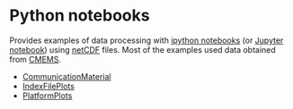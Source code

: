 # Python notebooks

Provides examples of data processing with [ipython notebooks](http://ipython.org/notebook.html) (or [Jupyter notebook](http://jupyter.org/)) using [netCDF](http://www.unidata.ucar.edu/software/netcdf/) files.
Most of the examples used data obtained from [CMEMS](http://marine.copernicus.eu/).

 * [CommunicationMaterial](./CommunicationMaterial/README.md) 
 * [IndexFilePlots](./IndexFilePlots/README.md)  
 * [PlatformPlots](./PlatformPlots/README.md)
